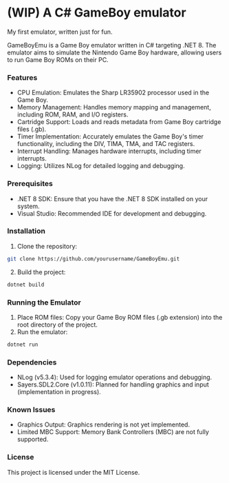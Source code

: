 # (WIP) A C# GameBoy emulator

My first emulator, written just for fun.

GameBoyEmu is a Game Boy emulator written in C# targeting .NET 8. The emulator aims to simulate the Nintendo Game Boy hardware, allowing users to run Game Boy ROMs on their PC.
### Features
- CPU Emulation: Emulates the Sharp LR35902 processor used in the Game Boy.
- Memory Management: Handles memory mapping and management, including ROM, RAM, and I/O registers.
- Cartridge Support: Loads and reads metadata from Game Boy cartridge files (.gb).
- Timer Implementation: Accurately emulates the Game Boy's timer functionality, including the DIV, TIMA, TMA, and TAC registers.
- Interrupt Handling: Manages hardware interrupts, including timer interrupts.
- Logging: Utilizes NLog for detailed logging and debugging.
### Prerequisites
-	.NET 8 SDK: Ensure that you have the .NET 8 SDK installed on your system.
-	Visual Studio: Recommended IDE for development and debugging.

### Installation
1.	Clone the repository:

```bash
git clone https://github.com/yourusername/GameBoyEmu.git
```

2.	Build the project:
```bash
dotnet build
```
### Running the Emulator
1.	Place ROM files:
Copy your Game Boy ROM files (.gb extension) into the root directory of the project.
2.	Run the emulator:
```bash
dotnet run
```
### Dependencies
-	NLog (v5.3.4): Used for logging emulator operations and debugging.
-	Sayers.SDL2.Core (v1.0.11): Planned for handling graphics and input (implementation in progress).

### Known Issues
- Graphics Output: Graphics rendering is not yet implemented.
- Limited MBC Support: Memory Bank Controllers (MBC) are not fully supported.

### License
This project is licensed under the MIT License.
